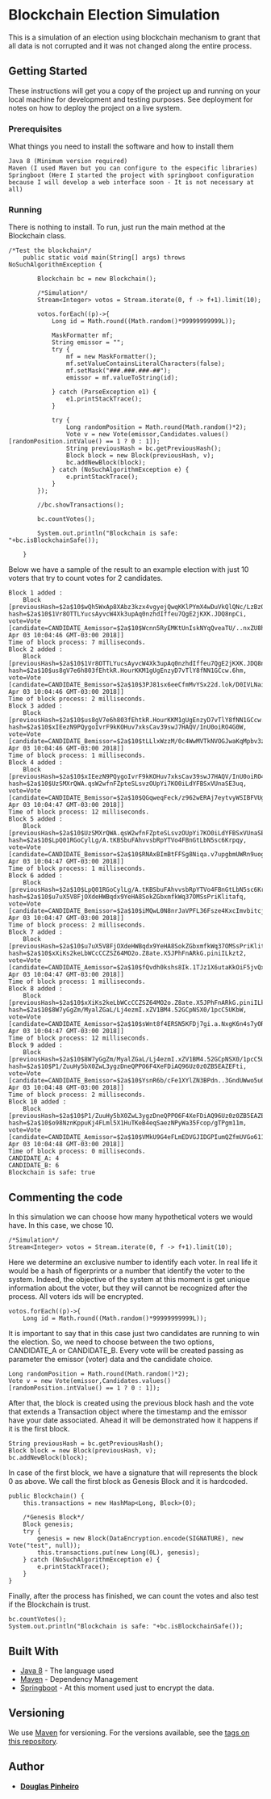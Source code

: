 # Blockchain Election Simulation

This is a simulation of an election using blockchain mechanism to grant that all data is not corrupted and it was not changed along the entire process.

## Getting Started

These instructions will get you a copy of the project up and running on your local machine for development and testing purposes. See deployment for notes on how to deploy the project on a live system.

### Prerequisites

What things you need to install the software and how to install them

```
Java 8 (Minimum version required)
Maven (I used Maven but you can configure to the especific libraries)
Springboot (Here I started the project with springboot configuration because I will develop a web interface soon - It is not necessary at all)
```

### Running

There is nothing to install. To run, just run the main method at the Blockchain class. 

```
/*Test the blockchain*/
	public static void main(String[] args) throws NoSuchAlgorithmException {
		
		Blockchain bc = new Blockchain();
		
		/*Simulation*/
		Stream<Integer> votos = Stream.iterate(0, f -> f+1).limit(10);
		
		votos.forEach((p)->{
			Long id = Math.round((Math.random()*99999999999L));
						
			MaskFormatter mf;
			String emissor = "";
			try {
				mf = new MaskFormatter();
				mf.setValueContainsLiteralCharacters(false);
				mf.setMask("###.###.###-##");
				emissor = mf.valueToString(id);
				
			} catch (ParseException e1) {
				e1.printStackTrace();
			}
						
			try {
				Long randomPosition = Math.round(Math.random()*2);
				Vote v = new Vote(emissor,Candidates.values()[randomPosition.intValue() == 1 ? 0 : 1]);
				String previousHash = bc.getPreviousHash();
				Block block = new Block(previousHash, v);
				bc.addNewBlock(block);				
			} catch (NoSuchAlgorithmException e) {
				e.printStackTrace();
			}
		});
		
		//bc.showTransactions();
		
		bc.countVotes();
		
		System.out.println("Blockchain is safe: "+bc.isBlockchainSafe());
		
	}
```

Below we have a sample of the result to an example election with just 10 voters that try to count votes for 2 candidates.  

```
Block 1 added : 
	Block [previousHash=$2a$10$wQh5WxAp8XAbz3kzx4vgyejQwqKKlPYmX4wDuVkQlQNc/LzBzOe7e, hash=$2a$10$1Vr8OTTLYucsAyvcW4Xk3upAq0nzhdIffeu7QgE2jKXK.JDQ8npCi, vote=Vote [candidate=CANDIDATE_Aemissor=$2a$10$Wcnn5RyEMKtUnIskNYqQveaTU/..nxZU8hdQgYlbiJ6/DEjgJlKrWtime=Tue Apr 03 10:04:46 GMT-03:00 2018]]
Time of block process: 7 milliseconds.
Block 2 added : 
	Block [previousHash=$2a$10$1Vr8OTTLYucsAyvcW4Xk3upAq0nzhdIffeu7QgE2jKXK.JDQ8npCi, hash=$2a$10$us8gV7e6h803fEhtkR.HourKKM1gUgEnzyD7vTlY8fNN1GCcw.6hm, vote=Vote [candidate=CANDIDATE_Bemissor=$2a$10$3PJ81sx6eeCfmMvYSx22d.lok/D0IVLNaiMdA97uO49MRAKygdlmitime=Tue Apr 03 10:04:46 GMT-03:00 2018]]
Time of block process: 2 milliseconds.
Block 3 added : 
	Block [previousHash=$2a$10$us8gV7e6h803fEhtkR.HourKKM1gUgEnzyD7vTlY8fNN1GCcw.6hm, hash=$2a$10$xIEezN9PQygoIvrF9kKOHuv7xksCav39swJ7HAQV/InU0oiRO4G0W, vote=Vote [candidate=CANDIDATE_Bemissor=$2a$10$tLLlxWzzM/0c4WwMVTkNVOGJwaKqMpbv3z/tNpHq0s/nvnAshiETGtime=Tue Apr 03 10:04:46 GMT-03:00 2018]]
Time of block process: 1 milliseconds.
Block 4 added : 
	Block [previousHash=$2a$10$xIEezN9PQygoIvrF9kKOHuv7xksCav39swJ7HAQV/InU0oiRO4G0W, hash=$2a$10$UzSMXrQWA.qsW2wfnFZpteSLsvzOUpYi7KO0iLdYFBSxVUnaSE3uq, vote=Vote [candidate=CANDIDATE_Bemissor=$2a$10$QGqweqFeck/z962wERAj7eytvyWSIBFVUgV9UeHfeT9XifbnG5NE2time=Tue Apr 03 10:04:47 GMT-03:00 2018]]
Time of block process: 12 milliseconds.
Block 5 added : 
	Block [previousHash=$2a$10$UzSMXrQWA.qsW2wfnFZpteSLsvzOUpYi7KO0iLdYFBSxVUnaSE3uq, hash=$2a$10$LpQ01RGoCylLg/A.tKBSbuFAhvvsbRpYTVo4FBnGtLbN5sc6Krpqy, vote=Vote [candidate=CANDIDATE_Bemissor=$2a$10$RNAxBImBtFFSg8Niqa.v7upgbmUWRn9uogjbcKBsJIa87PqQcDXmmtime=Tue Apr 03 10:04:47 GMT-03:00 2018]]
Time of block process: 1 milliseconds.
Block 6 added : 
	Block [previousHash=$2a$10$LpQ01RGoCylLg/A.tKBSbuFAhvvsbRpYTVo4FBnGtLbN5sc6Krpqy, hash=$2a$10$u7uX5V8FjOXdeHWBqdx9YeHA8SokZGbxmfkWq37OMSsPriKlitafq, vote=Vote [candidate=CANDIDATE_Bemissor=$2a$10$iMQwL0N8nrJaVPFL36Fsze4KxcImvbitcj13MCSTTvHCPzGWx8ueGtime=Tue Apr 03 10:04:47 GMT-03:00 2018]]
Time of block process: 2 milliseconds.
Block 7 added : 
	Block [previousHash=$2a$10$u7uX5V8FjOXdeHWBqdx9YeHA8SokZGbxmfkWq37OMSsPriKlitafq, hash=$2a$10$xXiKs2keLbWCcCCZSZ64MO2o.Z8ate.X5JPhFnARkG.piniILkzt2, vote=Vote [candidate=CANDIDATE_Aemissor=$2a$10$fQvdh0kshs8Ik.1TJz1X6utaKkOiF5jvQx0S3aeDT3lM5Q8YA44COtime=Tue Apr 03 10:04:47 GMT-03:00 2018]]
Time of block process: 1 milliseconds.
Block 8 added : 
	Block [previousHash=$2a$10$xXiKs2keLbWCcCCZSZ64MO2o.Z8ate.X5JPhFnARkG.piniILkzt2, hash=$2a$10$8W7yGgZm/MyalZGaL/Lj4ezmI.xZV1BM4.52GCpNSX0/1pcC5UKbW, vote=Vote [candidate=CANDIDATE_Aemissor=$2a$10$sWnt8f4ERSN5KFDj7gi.a.NxgK6n4s7yORETiDvIzO5jJVmNXHsr6time=Tue Apr 03 10:04:47 GMT-03:00 2018]]
Time of block process: 12 milliseconds.
Block 9 added : 
	Block [previousHash=$2a$10$8W7yGgZm/MyalZGaL/Lj4ezmI.xZV1BM4.52GCpNSX0/1pcC5UKbW, hash=$2a$10$P1/ZuuHy5bX0ZwL3ygzDneQPPO6F4XeFDiAQ96Uz0z0ZB5EAZEFti, vote=Vote [candidate=CANDIDATE_Bemissor=$2a$10$YsnR6b/cFe1XYlZN3BPdn..3GndUWwo5u6dbthq/7wlrJ2wDY17Letime=Tue Apr 03 10:04:48 GMT-03:00 2018]]
Time of block process: 2 milliseconds.
Block 10 added : 
	Block [previousHash=$2a$10$P1/ZuuHy5bX0ZwL3ygzDneQPPO6F4XeFDiAQ96Uz0z0ZB5EAZEFti, hash=$2a$10$o98NznKppuKj4FLml5X1HuTKeB4eqSaezNPyWa35Fcop/gTPgm11m, vote=Vote [candidate=CANDIDATE_Aemissor=$2a$10$VMkU9G4eFLmEDVGJIDGPIumQZfmUVGo6114SZq9xpCYkuw9W3gA4.time=Tue Apr 03 10:04:48 GMT-03:00 2018]]
Time of block process: 0 milliseconds.
CANDIDATE_A: 4
CANDIDATE_B: 6
Blockchain is safe: true
```
## Commenting the code

In this simulation we can choose how many hypothetical voters we would have. In this case, we chose 10.

```
/*Simulation*/
Stream<Integer> votos = Stream.iterate(0, f -> f+1).limit(10);
```

Here we determine an exclusive number to identify each voter. In real life it would be a hash of figerprints or a number that identify the voter to the system. Indeed, the objective of the system at this moment is get unique information about the voter, but they will cannot be recognized after the process. All voters ids will be encrypted. 

```
votos.forEach((p)->{
	Long id = Math.round((Math.random()*99999999999L));
```

It is important to say that in this case just two candidates are running to win the election. So, we need to choose between the two options, CANDIDATE_A or CANDIDATE_B. Every vote will be created passing as parameter the emissor (voter) data and the candidate choice.

```
Long randomPosition = Math.round(Math.random()*2);
Vote v = new Vote(emissor,Candidates.values()[randomPosition.intValue() == 1 ? 0 : 1]);
```

After that, the block is created using the previous block hash and the vote that extends a Transaction object where the timestamp and the emissor have your date associated. 
Ahead it will be demonstrated how it happens if it is the first block. 

```
String previousHash = bc.getPreviousHash();
Block block = new Block(previousHash, v);
bc.addNewBlock(block);
```

In case of the first block, we have a signature that will represents the block 0 as above. We call the first block as Genesis Block and it is hardcoded.

```
public Blockchain() {
	this.transactions = new HashMap<Long, Block>(0);
	
	/*Genesis Block*/
	Block genesis;
	try {
		genesis = new Block(DataEncryption.encode(SIGNATURE), new Vote("test", null));
		this.transactions.put(new Long(0L), genesis);
	} catch (NoSuchAlgorithmException e) {
		e.printStackTrace();
	}
}
```

Finally, after the process has finished, we can count the votes and also test if the Blockchain is trust.

```
bc.countVotes();
System.out.println("Blockchain is safe: "+bc.isBlockchainSafe());
```

## Built With

* [Java 8](http://www.oracle.com/technetwork/pt/java/javase/downloads/jdk8-downloads-2133151.html) - The language used
* [Maven](https://maven.apache.org/) - Dependency Management
* [Springboot](https://projects.spring.io/spring-boot/) - At this moment used just to encrypt the data.

## Versioning

We use [Maven](https://maven.apache.org/) for versioning. For the versions available, see the [tags on this repository](https://github.comdougpinheiro/BlockchainElectionSample/tags). 

## Author

* **[Douglas Pinheiro](https://about.me/dougpinheiro)** 


